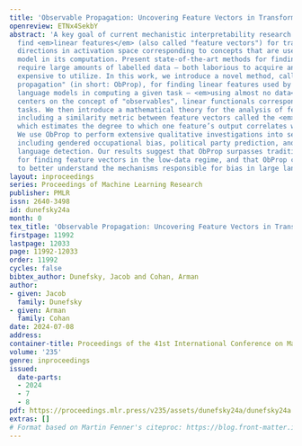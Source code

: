 ```yaml
---
title: 'Observable Propagation: Uncovering Feature Vectors in Transformers'
openreview: ETNx4SekbY
abstract: 'A key goal of current mechanistic interpretability research in NLP is to
  find <em>linear features</em> (also called "feature vectors") for transformers:
  directions in activation space corresponding to concepts that are used by a given
  model in its computation. Present state-of-the-art methods for finding linear features
  require large amounts of labelled data – both laborious to acquire and computationally
  expensive to utilize. In this work, we introduce a novel method, called "observable
  propagation" (in short: ObProp), for finding linear features used by transformer
  language models in computing a given task – <em>using almost no data</em>. Our paradigm
  centers on the concept of "observables", linear functionals corresponding to given
  tasks. We then introduce a mathematical theory for the analysis of feature vectors,
  including a similarity metric between feature vectors called the <em>coupling coefficient</em>
  which estimates the degree to which one feature’s output correlates with another’s.
  We use ObProp to perform extensive qualitative investigations into several tasks,
  including gendered occupational bias, political party prediction, and programming
  language detection. Our results suggest that ObProp surpasses traditional approaches
  for finding feature vectors in the low-data regime, and that ObProp can be used
  to better understand the mechanisms responsible for bias in large language models.'
layout: inproceedings
series: Proceedings of Machine Learning Research
publisher: PMLR
issn: 2640-3498
id: dunefsky24a
month: 0
tex_title: 'Observable Propagation: Uncovering Feature Vectors in Transformers'
firstpage: 11992
lastpage: 12033
page: 11992-12033
order: 11992
cycles: false
bibtex_author: Dunefsky, Jacob and Cohan, Arman
author:
- given: Jacob
  family: Dunefsky
- given: Arman
  family: Cohan
date: 2024-07-08
address:
container-title: Proceedings of the 41st International Conference on Machine Learning
volume: '235'
genre: inproceedings
issued:
  date-parts:
  - 2024
  - 7
  - 8
pdf: https://proceedings.mlr.press/v235/assets/dunefsky24a/dunefsky24a.pdf
extras: []
# Format based on Martin Fenner's citeproc: https://blog.front-matter.io/posts/citeproc-yaml-for-bibliographies/
---
```

